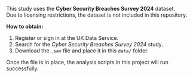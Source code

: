 This study uses the **Cyber Security Breaches Survey 2024** dataset.  
Due to licensing restrictions, the dataset is not included in this repository.  

**How to obtain:**
1. Register or sign in at the UK Data Service.
2. Search for the *Cyber Security Breaches Survey 2024* study.
3. Download the `.sav` file and place it in this `data/` folder.

Once the file is in place, the analysis scripts in this project will run successfully.
